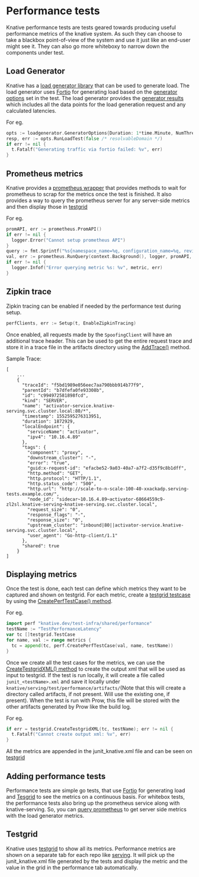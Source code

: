 # Performance tests

Knative performance tests are tests geared towards producing useful performance
metrics of the knative system. As such they can choose to take a blackbox
point-of-view of the system and use it just like an end-user might see it. They
can also go more whiteboxy to narrow down the components under test.

## Load Generator

Knative has a
[load generator library](https://github.com/knative/test-infra/tree/master/shared/loadgenerator)
that can be used to generate load. The load generator uses
[Fortio](https://fortio.org/) for generating load based on the
[generator options](https://github.com/knative/test-infra/blob/master/shared/loadgenerator/loadgenerator.go)
set in the test. The load generator provides the
[generator results](https://github.com/knative/test-infra/blob/master/shared/loadgenerator/loadgenerator.go)
which includes all the data points for the load generation request and any
calculated latencies.

For eg.

```go
opts := loadgenerator.GeneratorOptions{Duration: 1*time.Minute, NumThreads: 1}
resp, err := opts.RunLoadTest(false /* resolvableDomain */)
if err != nil {
  t.Fatalf("Generating traffic via fortio failed: %v", err)
}
```

## Prometheus metrics

Knative provides a
[prometheus wrapper](https://github.com/knative/pkg/tree/master/test/prometheus)
that provides methods to wait for prometheus to scrap for the metrics once the
test is finished. It also provides a way to query the prometheus server for any
server-side metrics and then display those in [testgrid](#displaying-metrics)

For eg.

```go
promAPI, err := prometheus.PromAPI()
if err != nil {
  logger.Error("Cannot setup prometheus API")
}
query := fmt.Sprintf("%s{namespace_name=%q, configuration_name=%q, revision_name=%q}", metric, test.ServingNamespace, names.Config, names.Revision)
val, err := prometheus.RunQuery(context.Background(), logger, promAPI, query)
if err != nil {
  logger.Infof("Error querying metric %s: %v", metric, err)
}
```

## Zipkin trace

Zipkin tracing can be enabled if needed by the performance test during setup.

```go
perfClients, err := Setup(t, EnableZipkinTracing)
```

Once enabled, all requests made by the `SpoofingClient` will have an additional
trace header. This can be used to get the entire request trace and store it in a
trace file in the artifacts directory using the
[AddTrace()](https://github.com/knative/serving/blob/master/test/performance/performance.go)
method.

Sample Trace:

```
[
    ...
    {
      "traceId": "f5bd1989e056eec7aa790bbb914b77f9",
      "parentId": "b7dfefa0fe93308b",
      "id": "c994972581898fcd",
      "kind": "SERVER",
      "name": "activator-service.knative-serving.svc.cluster.local:80/*",
      "timestamp": 1552595276313951,
      "duration": 1872929,
      "localEndpoint": {
        "serviceName": "activator",
        "ipv4": "10.16.4.89"
      },
      "tags": {
        "component": "proxy",
        "downstream_cluster": "-",
        "error": "true",
        "guid:x-request-id": "efacbe52-9a03-40a7-a7f2-d35f9c8b1dff",
        "http.method": "GET",
        "http.protocol": "HTTP/1.1",
        "http.status_code": "500",
        "http.url": "http://scale-to-n-scale-100-40-xxackadp.serving-tests.example.com/",
        "node_id": "sidecar~10.16.4.89~activator-68664559c9-zl2sl.knative-serving~knative-serving.svc.cluster.local",
        "request_size": "0",
        "response_flags": "-",
        "response_size": "0",
        "upstream_cluster": "inbound|80||activator-service.knative-serving.svc.cluster.local",
        "user_agent": "Go-http-client/1.1"
      },
      "shared": true
    }
]
```

## Displaying metrics

Once the test is done, each test can define which metrics they want to be
captured and shown on testgrid. For each metric, create a
[testgrid testcase](https://github.com/knative/test-infra/blob/master/shared/testgrid/testgrid.go)
by using the
[CreatePerfTestCase() method](https://github.com/knative/test-infra/blob/master/shared/performance/performance.go).

For eg.

```go
import perf "knative.dev/test-infra/shared/performance"
testName := "TestPerformanceLatency"
var tc []testgrid.TestCase
for name, val := range metrics {
  tc = append(tc, perf.CreatePerfTestCase(val, name, testName))
}
```

Once we create all the test cases for the metrics, we can use the
[CreateTestgridXML() method](https://github.com/knative/test-infra/blob/master/shared/testgrid/testgrid.go)
to create the output xml that will be used as input to testgrid. If the test is
run locally, it will create a file called `junit_<testName>.xml` and save it
locally under `knative/serving/test/performance/artifacts/`(Note that this will
create a directory called artifacts, if not present. Will use the existing one,
if present). When the test is run with Prow, this file will be stored with the
other artifacts generated by Prow like the build log.

For eg.

```go
if err = testgrid.CreateTestgridXML(tc, testName); err != nil {
  t.Fatalf("Cannot create output xml: %v", err)
}
```

All the metrics are appended in the junit_knative.xml file and can be seen on
[testgrid](#Testgrid)

## Adding performance tests

Performance tests are simple go tests, that use [Fortio](#load-generator) for
generating load and [Tesgrid](#displaying-metrics) to see the metrics on a
continuous basis. For whitebox tests, the performance tests also bring up the
prometheus service along with knative-serving. So, you can
[query prometheus](#prometheus-metrics) to get server side metrics with the load
generator metrics.

## Testgrid

Knative uses [testgrid](https://testgrid.knative.dev) to show all its metrics.
Performance metrics are shown on a separate tab for each repo like
[serving](https://testgrid.knative.dev/serving#performance). It will pick up the
junit_knative.xml file generated by the tests and display the metric and the
value in the grid in the performance tab automatically.
